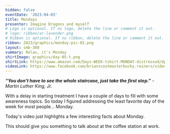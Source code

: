 ```yaml
---
hidden: false
eventDate: '2023-04-03'
title: Mondays
presenter: Imagine Dragons and myself
# Logo is optional. If no logo, delete the line or comment it out.
# logo: ribbon/ar-lavender.png
# Ribbon is optional. If no ribbon, delete the line or comment it out.
ribbon: 2023/graphics/monday-pic-02.png
layout: smb-360
summary: Relax, it's Monday
shirtImage: graphics/day-05-t.png
shirtLink: https://www.amazon.com/Days-WEEK-tshirt-MONDAY-distressed/dp/B07PH9M7GZ
videoLink: https://www.facebook.com/brianscoutmasterbucky.reiners/videos/8881834558557665
---
```

***“You don’t have to see the whole staircase, just take the first step.”*** *- Martin Luther King, Jr.*

With a delay in starting treatment I have a couple of days to fill with some awareness topics.  So today I figured addressing the least favorite day of the week for most people... Monday.

Today's video just highlights a few interesting facts about Monday.

This should give you something to talk about at the coffee station at work.

